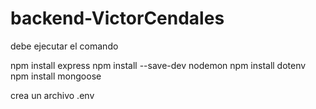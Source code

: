 # backend-VictorCendales

debe ejecutar el comando 

npm install express
npm install --save-dev nodemon
npm install dotenv
npm install mongoose

crea un archivo .env